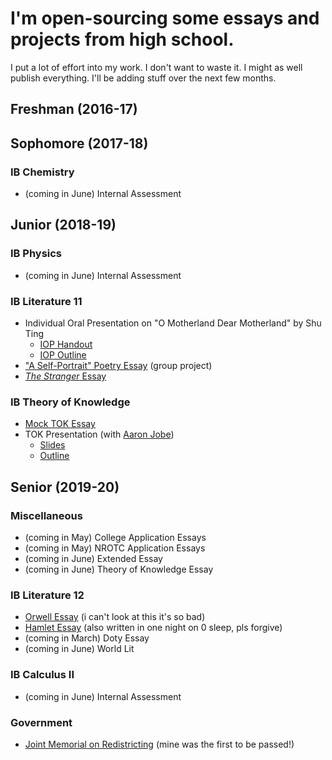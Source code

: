 # I'm open-sourcing some essays and projects from high school.
I put a lot of effort into my work. I don't want to waste it. I might as well publish everything. I'll be adding stuff over the next few months.

## Freshman (2016-17)

## Sophomore (2017-18)
### IB Chemistry
* (coming in June) Internal Assessment

## Junior (2018-19)
### IB Physics
* (coming in June) Internal Assessment

### IB Literature 11
* Individual Oral Presentation on "O Motherland Dear Motherland" by Shu Ting
  * [IOP Handout](https://github.com/Arinerron/school-work/blob/master/junior/poetry/O%20Motherland%2C%20Dear%20Motherland.pdf)
  * [IOP Outline](https://github.com/Arinerron/school-work/blob/master/junior/poetry/IOP%20Outline.pdf)
* ["A Self-Portrait" Poetry Essay](https://github.com/Arinerron/school-work/blob/master/junior/englishstuff/_A%20Self-Portrait_%20Essay.pdf) (group project)
* [_The Stranger_ Essay](https://github.com/Arinerron/school-work/blob/master/junior/englishstuff/The%20Stranger.pdf)

### IB Theory of Knowledge
* [Mock TOK Essay](https://github.com/Arinerron/school-work/blob/master/junior/mock-tok/README.md)
* TOK Presentation (with [Aaron Jobe](https://github.com/dirtyc0wsay))
  * [Slides](https://github.com/Arinerron/school-work/blob/master/junior/tokiop/TOK%20Presentation.pdf)
  * [Outline](https://github.com/Arinerron/school-work/blob/master/junior/tokiop/TOK%20-%20IOP%20Summary.pdf)
  
## Senior (2019-20)

### Miscellaneous
* (coming in May) College Application Essays
* (coming in May) NROTC Application Essays
* (coming in June) Extended Essay
* (coming in June) Theory of Knowledge Essay

### IB Literature 12
* [Orwell Essay](https://github.com/Arinerron/school-work/blob/master/senior/orwell/George%20Orwell%20Final%20Essay.pdf) (i can't look at this it's so bad)
* [Hamlet Essay](https://github.com/Arinerron/school-work/blob/master/senior/hamlet/English%20-%20Hamlet%20Essay%20-%20Final%20Draft.pdf) (also written in one night on 0 sleep, pls forgive)
* (coming in March) Doty Essay
* (coming in June) World Lit

### IB Calculus II
* (coming in June) Internal Assessment

### Government
* [Joint Memorial on Redistricting](https://github.com/Arinerron/school-work/blob/master/senior/government/Government%20-%20Joint%20Memorial%20110.pdf) (mine was the first to be passed!)
